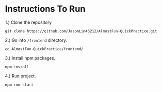 # Instructions To Run
1.) Clone the repository
```
git clone https://github.com/JasonLin43212/AlmostFun-QuickPractice.git
```

2.) Go into `/frontend` directory.
```
cd AlmostFun-QuickPractice/frontend/
```

3.) Install npm packages.
```
npm install
```

4.) Run project.
```
npm run start
```
